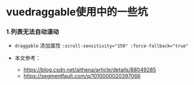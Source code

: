 # vuedraggable使用中的一些坑

### 1.列表无法自动滚动

* ``draggable`` 添加属性 ``:scroll-sensitivity="150" :force-fallback="true"``

* 本文参考：
   * <https://blog.csdn.net/aithena/article/details/88049285>
   * <https://segmentfault.com/q/1010000020397066>
